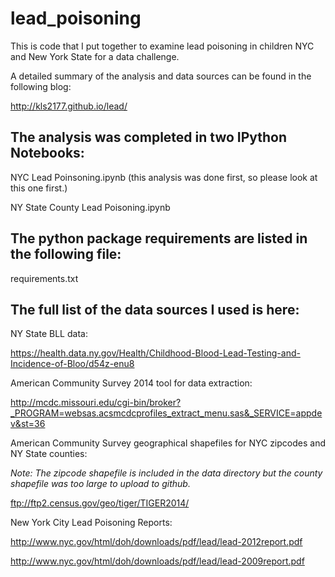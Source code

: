# lead_poisoning

This is code that I put together to examine lead poisoning in children NYC and New York State for a data challenge.

A detailed summary of the analysis and data sources can be found in the following blog:

http://kls2177.github.io/lead/

## The analysis was completed in two IPython Notebooks:

NYC Lead Poinsoning.ipynb (this analysis was done first, so please look at this one first.)

NY State County Lead Poisoning.ipynb

## The python package requirements are listed in the following file:

requirements.txt

## The full list of the data sources I used is here:

NY State BLL data:

https://health.data.ny.gov/Health/Childhood-Blood-Lead-Testing-and-Incidence-of-Bloo/d54z-enu8

American Community Survey 2014 tool for data extraction:

http://mcdc.missouri.edu/cgi-bin/broker?_PROGRAM=websas.acsmcdcprofiles_extract_menu.sas&_SERVICE=appdev&st=36

American Community Survey geographical shapefiles for NYC zipcodes and NY State counties:

*Note: The zipcode shapefile is included in the data directory but the county shapefile was too large to upload to github.*

ftp://ftp2.census.gov/geo/tiger/TIGER2014/

New York City Lead Poisoning Reports:

http://www.nyc.gov/html/doh/downloads/pdf/lead/lead-2012report.pdf

http://www.nyc.gov/html/doh/downloads/pdf/lead/lead-2009report.pdf
